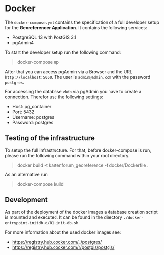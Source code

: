# Docker

The `docker-compose.yml` contains the specification of a full developer setup for the __Georeferencer Application__. It
contains the following services:

* PostgreSQL 13 with PostGIS 3.1
* pgAdmin4 

To start the developer setup run the following command:

> docker-compose up

After that you can access pgAdmin via a Browser and the URL `http://localhost:5050`. The user is `admin@admin.com` with the password
`postgres`.

For accessing the database `vkdb` via pgAdmin you have to create a connection. Therefor use the following settings:

* Host: pg_container
* Port: 5432
* Username: postgres
* Password: postgres

## Testing of the infrastructure

To setup the full infrastructure. For that, before docker-compose is run, please run the following command within your
root directory.

> docker build -t kartenforum_georeference -f docker/Dockerfile .

As an alternative run 

> docker-compose build
>
## Development

As part of the deployment of the docker images a database creation script is mounted and executed. It can be found
in the directory `./docker-entrypoint-initdb.d/01-init-db.sh`.

For more information about the used docker images see:

* https://registry.hub.docker.com/_/postgres/
* https://registry.hub.docker.com/r/postgis/postgis/


